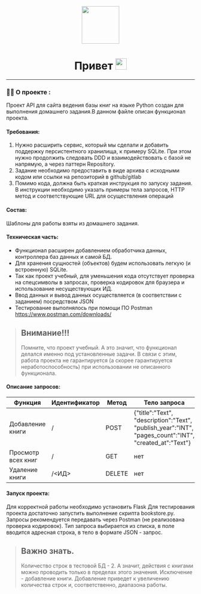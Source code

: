 <div id="header" align="center">
<img src="https://media.giphy.com/media/M9gbBd9nbDrOTu1Mqx/giphy.gif" width="100"/></div>
<div id="count" align="center">
<img src="https://komarev.com/ghpvc/?username=Parsoph85&style=flat-square&color=blue" alt="" align="center"/>
</div>
<h1 align="center">
  Привет
  <img src="https://media.giphy.com/media/hvRJCLFzcasrR4ia7z/giphy.gif" width="30px"/>
</h1>

---

### :man_technologist: О проекте :

Проект API для сайта ведения базы книг на языке Python создан для выполнения домашнего задания.В данном файле описан функционал проекта.
#### Требования:
1. Нужно расширить сервис, который мы сделали и добавить поддержку персистентного хранилища, к примеру SQLite. При этом нужно продолжить следовать DDD и взаимодействовать с базой не напрямую, а через паттерн Repository.
2. Задание необходимо предоставить в виде архива с исходными кодом или ссылки на репозиторий в github/gitlab
3. Помимо кода, должна быть краткая инструкция по запуску задания. В инструкции необходимо указать примеры тела запросов, HTTP метод и соответствующие URL для осуществления операций

#### Состав:
Шаблоны для работы взяты из домашнего задания.

#### Техническая часть:
* Функционал расширен добавлением обработчика данных, контроллера баз данных и самой БД.
* Для хранения сущностей (объектов) будем использовать легкую (и встроенную) SQLite.
* Так как проект учебный, для уменьшения кода отсутствует проверка на спецсимволы в запросах, проверка кодировок для браузера и использование несуществующих ИД.
* Ввод данных и вывод данных осуществляется (в соответствии с заданием) посредством JSON
* Тестирование выполнялось при помощи ПО Postman https://www.postman.com/downloads/

> ## Внимание!!!
> Помните, что проект учебный.
> А это значит, что функционал делался именно под установленные задачи.
> В связи с этим, работа проекта не гарантируется (а скорее гарантируется неработоспособность) при использовании не описанного функционала.

#### Описание запросов:

|Функция| Идентификатор | Метод | Тело запроса |
|-------|----------|---------|---------|
|Добавление книги| / | POST    |{"title":"Text", "description":"Text", "publish_year":"INT", "pages_count":"INT", "created_at":"Text"}  |
|Просмотр всех книг| /     | GET   | нет     |
|Удаление книги| /<ИД>  | DELETE  | нет      |

#### Запуск проекта:
Для корректной работы необходимо установить Flask
Для тестирования проекта достаточно запустить выполнение скрипта bookstore.py. 
Запросы рекомендуется передавать через Postman (не реализована проверка кодировок). Тип запроса выбирается из списка, в поле вводится адресная строка, в тело в формате JSON - запрос.

> ## Важно знать.
> Количество строк в тестовой БД - 2. А значит, действия с книгами можно проводить только в пределах этого значения.
> Исключение - добавление книги. Добавление приведет к увеличению количества строк и, соответственно, диапазона работы.

